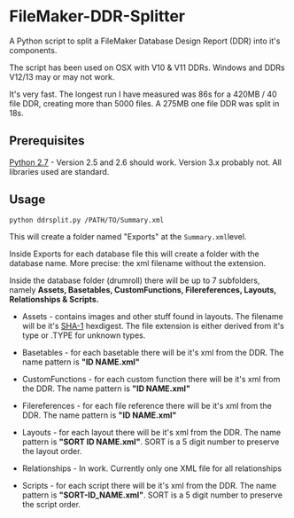 # FileMaker-DDR-Splitter

A Python script to split a FileMaker Database Design Report (DDR) into it's components.

The script has been used on OSX with V10 & V11 DDRs. Windows and DDRs V12/13 may or may not work.

It's very fast. The longest run I have measured was 86s for a 420MB / 40 file DDR, creating more than 5000 files. A 275MB one file DDR was split in 18s.

## Prerequisites

[Python 2.7](https://www.python.org/) - Version 2.5 and 2.6 should work. Version 3.x probably not. All libraries used are standard.


## Usage

```shell
python ddrsplit.py /PATH/TO/Summary.xml
```
This will create a folder named "Exports" at the ```Summary.xml```level.

Inside Exports for each database file this will create a folder with the database name. More precise: the xml filename without the extension.

Inside the database folder (drumroll) there will be up to 7 subfolders, namely **Assets, Basetables, CustomFunctions, Filereferences, Layouts, Relationships & Scripts.**

+ Assets - contains images and other stuff found in layouts. The filename will be it's [SHA-1](http://en.wikipedia.org/wiki/SHA-1) hexdigest. The file extension is either derived from it's type or .TYPE for unknown types.

+ Basetables - for each basetable there will be it's xml from the DDR. The name pattern is **"ID NAME.xml"**

+ CustomFunctions - for each custom function there will be it's xml from the DDR. The name pattern is **"ID NAME.xml"**

+ Filereferences - for each file reference there will be it's xml from the DDR. The name pattern is **"ID NAME.xml"**

+ Layouts - for each layout there will be it's xml from the DDR. The name pattern is **"SORT ID NAME.xml"**. SORT is a 5 digit number to preserve the layout order.

+ Relationships - In work. Currently only one XML file for all relationships

+ Scripts - for each script there will be it's xml from the DDR. The name pattern is **"SORT-ID_NAME.xml"**.   SORT is a 5 digit number to preserve the script order.


